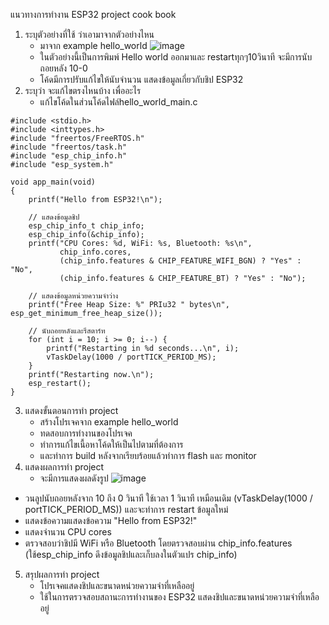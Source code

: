 แนวทางการทำงาน ESP32 project cook book
1. ระบุตัวอย่างที่ใช้ ว่าเอามาจากตัวอย่างไหน
   - มาจาก example hello_world
    ![image](https://github.com/user-attachments/assets/5c7aa610-179b-4f41-bd2f-48ac7fcab965)
   - ในตัวอย่างนี้เป็นการพิมพ์ Hello world ออกมาและ restartทุกๆ10วินาที จะมีการนับ ถอยหลัง 10-0
   - โค้ดมีการปรับแก้ไขให้นับจำนวน แสดงข้อมูลเกี่ยวกับชิป ESP32 
2. ระบุว่า จะแก้ไขตรงไหนบ้าง เพื่ออะไร
   - แก้ไขโค้ดในส่วนโค้ดไฟล์hello_world_main.c
```
#include <stdio.h>
#include <inttypes.h>
#include "freertos/FreeRTOS.h"
#include "freertos/task.h"
#include "esp_chip_info.h"
#include "esp_system.h"

void app_main(void)
{
    printf("Hello from ESP32!\n");

    // แสดงข้อมูลชิป
    esp_chip_info_t chip_info;
    esp_chip_info(&chip_info);
    printf("CPU Cores: %d, WiFi: %s, Bluetooth: %s\n", 
           chip_info.cores,
           (chip_info.features & CHIP_FEATURE_WIFI_BGN) ? "Yes" : "No",
           (chip_info.features & CHIP_FEATURE_BT) ? "Yes" : "No");

    // แสดงข้อมูลหน่วยความจำว่าง
    printf("Free Heap Size: %" PRIu32 " bytes\n", esp_get_minimum_free_heap_size());

    // นับถอยหลังและรีสตาร์ท
    for (int i = 10; i >= 0; i--) {
        printf("Restarting in %d seconds...\n", i);
        vTaskDelay(1000 / portTICK_PERIOD_MS);
    }
    printf("Restarting now.\n");
    esp_restart();
}

```
3. แสดงขั้นตอนการทำ project
   - สร้างโปรเจคจาก example   hello_world
   - ทดสอบการทำงานของโปรเจค
   - ทำการแก้ไขเนื้อหาโค้ดให้เป็นไปตามที่ต้องการ
   - และทำการ build หลังจากเรียบร้อยแล้วทำการ flash และ monitor
4. แสดงผลการทำ project
   - จะมีการแสดงผลดังรูป
     ![image](https://github.com/user-attachments/assets/6b5711fc-392e-4e10-832e-e10c24243937)
* วนลูปนับถอยหลังจาก 10 ถึง 0 วินาที ใช้เวลา 1 วินาที เหมือนเดิม (vTaskDelay(1000 / portTICK_PERIOD_MS))
และจะทำการ restart ข้อมูลใหม่
* แสดงข้อความแสดงข้อความ "Hello from ESP32!"
* แสดงจำนวน CPU cores
* ตรวจสอบว่าชิปมี WiFi หรือ Bluetooth โดยตรวจสอบผ่าน chip_info.features
(ใช้esp_chip_info ดึงข้อมูลชิปและเก็บลงในตัวแปร chip_info)
5. สรุปผลการทำ project
   - โปรเจคแสดงชิปและขนาดหน่วยความจำที่เหลืออยู่
   - ใช้ในการตรวจสอบสถานะการทำงานของ ESP32 แสดงชิปและขนาดหน่วยความจำที่เหลืออยู่ 
